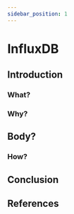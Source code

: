 ```yaml
---
sidebar_position: 1
---
```


 # InfluxDB


## Introduction

### What?

### Why?

## Body?

### How?

## Conclusion

## References